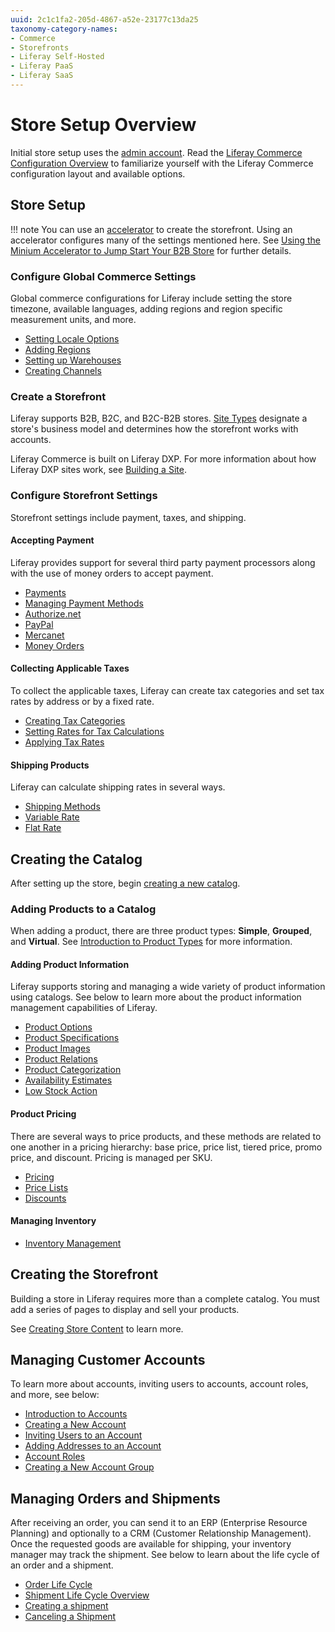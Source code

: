 ```yaml
---
uuid: 2c1c1fa2-205d-4867-a52e-23177c13da25
taxonomy-category-names:
- Commerce
- Storefronts
- Liferay Self-Hosted
- Liferay PaaS
- Liferay SaaS
---
```


# Store Setup Overview

Initial store setup uses the [admin account](./introduction-to-the-admin-account.md). Read the [Liferay Commerce Configuration Overview](../store-management/liferay-commerce-configuration-overview.md) to familiarize yourself with the Liferay Commerce configuration layout and available options.

## Store Setup

!!! note
    You can use an [accelerator](../starting-a-store/accelerators.md) to create the storefront. Using an accelerator configures many of the settings mentioned here. See [Using the Minium Accelerator to Jump Start Your B2B Store](../starting-a-store/using-the-minium-accelerator-to-jump-start-your-b2b-store.md) for further details.

### Configure Global Commerce Settings

Global commerce configurations for Liferay include setting the store timezone, available languages, adding regions and region specific measurement units, and more.

- [Setting Locale Options](../store-management/locale-options.md)
- [Adding Regions](../store-management/configuring-countries-and-regions.md#adding-regions)
- [Setting up Warehouses](../inventory-management/warehouse-reference-guide.md)
- [Creating Channels](../store-management/channels.md)

### Create a Storefront

Liferay supports B2B, B2C, and B2C-B2B stores. [Site Types](../starting-a-store/sites-and-site-types.md) designate a store's business model and determines how the storefront works with accounts.

Liferay Commerce is built on Liferay DXP. For more information about how Liferay DXP sites work, see [Building a Site](https://learn.liferay.com/w/dxp/site-building/sites/adding-a-site).

### Configure Storefront Settings

Storefront settings include payment, taxes, and shipping. 

#### Accepting Payment

Liferay provides support for several third party payment processors along with the use of money orders to accept payment. 

- [Payments](../store-management/configuring-payment-methods.md)
- [Managing Payment Methods](../store-management/configuring-payment-methods/managing-payment-methods.md)
- [Authorize.net](../store-management/configuring-payment-methods/authorize-net.md)
- [PayPal](../store-management/configuring-payment-methods/mercanet.md)
- [Mercanet](../store-management/configuring-payment-methods/mercanet.md)
- [Money Orders](../store-management/configuring-payment-methods/mercanet.md)

#### Collecting Applicable Taxes

To collect the applicable taxes, Liferay can create tax categories and set tax rates by address or by a fixed rate.

- [Creating Tax Categories](../pricing/configuring-taxes/creating-tax-categories.md)
- [Setting Rates for Tax Calculations](../pricing/configuring-taxes/setting-rates-for-tax-calculations.md)
- [Applying Tax Rates](../pricing/configuring-taxes/applying-tax-rates.md)

#### Shipping Products

Liferay can calculate shipping rates in several ways.

- [Shipping Methods](../store-management/configuring-shipping-methods.md)
- [Variable Rate](../store-management/configuring-shipping-methods/using-the-variable-rate-shipping-method.md)
- [Flat Rate](../store-management/configuring-shipping-methods/using-the-flat-rate-shipping-method.md)

## Creating the Catalog

After setting up the store, begin [creating a new catalog](../product-management/catalogs/creating-a-new-catalog.md).

### Adding Products to a Catalog

When adding a product, there are three product types: **Simple**, **Grouped**, and **Virtual**. See [Introduction to Product Types](../product-management/creating-and-managing-products/product-types.md) for more information.

#### Adding Product Information

Liferay supports storing and managing a wide variety of product information using catalogs. See below to learn more about the product information management capabilities of Liferay.

- [Product Options](../product-management/creating-and-managing-products/products/using-product-options.md)
- [Product Specifications](../product-management/creating-and-managing-products/products/specifications.md)
- [Product Images](../product-management/creating-and-managing-products/products/product-images.md)
- [Product Relations](../product-management/creating-and-managing-products/products/related-products-up-sells-and-cross-sells.md)
- [Product Categorization](../product-management/creating-and-managing-products/products/organizing-your-catalog-with-product-categories.md)
- [Availability Estimates](../inventory-management/availability-estimates.md)
- [Low Stock Action](../inventory-management/low-stock-action.md)

#### Product Pricing

There are several ways to price products, and these methods are related to one another in a pricing hierarchy: base price, price list, tiered price, promo price, and discount. Pricing is managed per SKU.

- [Pricing](../pricing/introduction-to-pricing.md)
- [Price Lists](../pricing/creating-a-price-list.md)
- [Discounts](../pricing/promoting-products/introduction-to-discounts.md)

#### Managing Inventory

- [Inventory Management](../inventory-management.md)

## Creating the Storefront

Building a store in Liferay requires more than a complete catalog. You must add a series of pages to display and sell your products.

See [Creating Store Content](../creating-store-content/creating-store-content.md) to learn more.

## Managing Customer Accounts

To learn more about accounts, inviting users to accounts, account roles, and more, see below:

- [Introduction to Accounts](../users-and-accounts/account-management.md)
- [Creating a New Account](../users-and-accounts/account-management/creating-a-new-account.md)
- [Inviting Users to an Account](../users-and-accounts/account-management/inviting-users-to-an-account.md)
- [Adding Addresses to an Account](../users-and-accounts/account-management/adding-addresses-to-an-account.md)
- [Account Roles](../users-and-accounts/account-management/account-roles.md)
- [Creating a New Account Group](../users-and-accounts/account-management/creating-a-new-account-group.md)

## Managing Orders and Shipments

After receiving an order, you can send it to an ERP (Enterprise Resource Planning) and optionally to a CRM (Customer Relationship Management). Once the requested goods are available for shipping, your inventory manager may track the shipment. See below to learn about the life cycle of an order and a shipment.

- [Order Life Cycle](../order-management/orders/order-life-cycle.md)
- [Shipment Life Cycle Overview](../order-management/shipments/shipment-life-cycle-overview.md)
- [Creating a shipment](../order-management/shipments/creating-a-shipment.md)
- [Canceling a Shipment](../order-management/shipments/cancelling-a-shipment.md)
